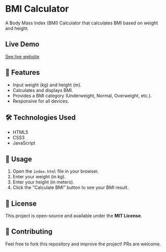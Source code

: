 # BMI Calculator

A Body Mass Index (BMI) Calculator that calculates BMI based on weight and height.

## Live Demo
[See live website](https://harmonious-semifreddo-d0f237.netlify.app/)

## 🚀 Features
- Input weight (kg) and height (m).
- Calculates and displays BMI.
- Provides a BMI category (Underweight, Normal, Overweight, etc.).
- Responsive for all devices.

## 🛠️ Technologies Used
- HTML5
- CSS3
- JavaScript

## 📌 Usage
1. Open the `index.html` file in your browser.
2. Enter your weight (in kg).
3. Enter your height (in meters).
4. Click the "Calculate BMI" button to see your BMI result.

## 📜 License
This project is open-source and available under the **MIT License**.

## 🙌 Contributing
Feel free to fork this repository and improve the project! PRs are welcome.
